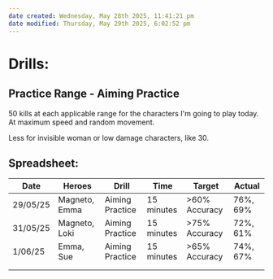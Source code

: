 ```yaml
---
date created: Wednesday, May 28th 2025, 11:41:21 pm
date modified: Thursday, May 29th 2025, 6:02:52 pm
---
```


# Drills:

## Practice Range - Aiming Practice

50 kills at each applicable range for the characters I'm going to play today. At maximum speed and random movement.

Less for invisible woman or low damage characters, like 30.

## Spreadsheet:

| Date     | Heroes        | Drill           | Time       | Target        | Actual   |
| -------- | ------------- | --------------- | ---------- | ------------- | -------- |
| 29/05/25 | Magneto, Emma | Aiming Practice | 15 minutes | >60% Accuracy | 76%, 69% |
| 31/05/25 | Magneto, Loki | Aiming Practice | 15 minutes | >75% Accuracy | 72%, 61% |
| 1/06/25  | Emma, Sue     | Aiming Practice | 15 minutes | >65% Accuracy | 74%, 67% |
|          |               |                 |            |               |          |
|          |               |                 |            |               |          |

